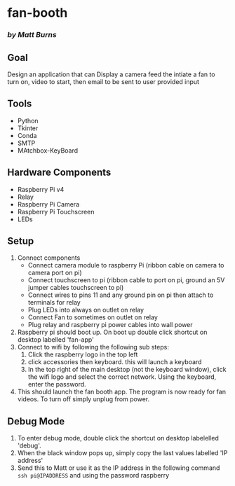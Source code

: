 # fan-booth
### *by Matt Burns*

## Goal
Design an application that can Display a camera feed the intiate a fan to turn on, video to start, then email to be sent to user provided input

## Tools
* Python
* Tkinter
* Conda
* SMTP
* MAtchbox-KeyBoard

## Hardware Components
* Raspberry Pi v4
* Relay
* Raspberry Pi Camera
* Raspberry Pi Touchscreen
* LEDs

## Setup
1. Connect components
    * Connect camera module to raspberry Pi (ribbon cable on camera to camera port on pi)
    * Connect touchscreen to pi (ribbon cable to port on pi, ground an 5V jumper cables touchscreen to pi)
    * Connect wires to pins 11 and any ground pin on pi then attach to terminals for relay
    * Plug LEDs into always on outlet on relay
    * Connect Fan to sometimes on outlet on relay
    * Plug relay and raspberry pi power cables into wall power
2. Raspberry pi should boot up. On boot up double click shortcut on desktop labelled 'fan-app'
3. Connect to wifi by following the following sub steps:
    1. Click the raspberry logo in the top left
    2. click accessories then keyboard.  this will launch a keyboard
    3. In the top right of the main desktop (not the keyboard window), click the wifi logo and select the correct network.  Using the keyboard, enter the password.
4. This should launch the fan booth app. The program is now ready for fan videos.  To turn off simply unplug from power.

## Debug Mode
1. To enter debug mode, double click the shortcut on desktop labelelled 'debug'.
2. When the black window pops up, simply copy the last values labelled 'IP address'
3. Send this to Matt or use it as the IP address in the following command
```ssh pi@IPADDRESS```
and using the password raspberry
